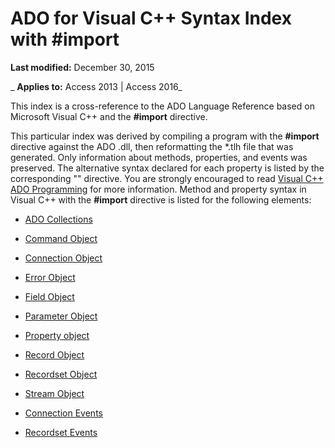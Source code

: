 
# ADO for Visual C++ Syntax Index with #import

 **Last modified:** December 30, 2015

 _ **Applies to:** Access 2013 | Access 2016_

This index is a cross-reference to the ADO Language Reference based on Microsoft Visual C++ and the  **#import** directive.

This particular index was derived by compiling a program with the  **#import** directive against the ADO .dll, then reformatting the *.tlh file that was generated. Only information about methods, properties, and events was preserved. The alternative syntax declared for each property is listed by the corresponding "" directive.
You are strongly encouraged to read [Visual C++ ADO Programming](http://msdn.microsoft.com/library/117c4fad-8c11-5e3a-ea0c-18811e87475f%28Office.15%29.aspx) for more information.
Method and property syntax in Visual C++ with the  **#import** directive is listed for the following elements:

- [ADO Collections](839b8c78-b6dc-ea2b-fe9c-305b8b47b4b9.md)
    
- [Command Object](9c3763f1-6242-a69c-bc2a-9d885f2b122a.md)
    
- [Connection Object](3217a7d7-1c70-89f7-74a4-172371521358.md)
    
- [Error Object](830be489-5362-4f60-ac3a-537662938e80.md)
    
- [Field Object](7d70d127-76a3-4ede-08ff-9699b2c200b8.md)
    
- [Parameter Object](3c6db776-619b-f815-25cc-25f42d5fab8b.md)
    
- [Property object](3649db1b-ab2f-2767-a8b3-a146720217c0.md)
    
- [Record Object](87c6d242-4977-2e81-c829-227e6dd326e5.md)
    
- [Recordset Object](807e0ce2-2f28-cb4f-41ae-fa4834504a01.md)
    
- [Stream Object](a3188858-9c0d-aff6-c893-2111aee77383.md)
    
- [Connection Events](f69253dc-5997-8e2c-fdce-2aa76f841f98.md)
    
- [Recordset Events](aa99a006-3968-3853-030d-ef143c4ef7b0.md)
    
